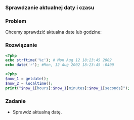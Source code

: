 ### Sprawdzanie aktualnej daty i czasu 

### Problem 
Chcemy sprawdzić aktualna date lub godzine:

### Rozwiązanie
```php
<?php
echo strftime('%c'); # Mon Aug 12 18:23:45 2002
echo date('r'); #Mon, 12 Aug 2002 18:23:45 -0400
```


```php
<?php
$now_1 = getdate();
$now_2 = localtime();
print("$now_1[hours]:$now_1[minutes]:$now_1[seconds]");
```

### Zadanie 

* Sprawdź aktualną datę. 

